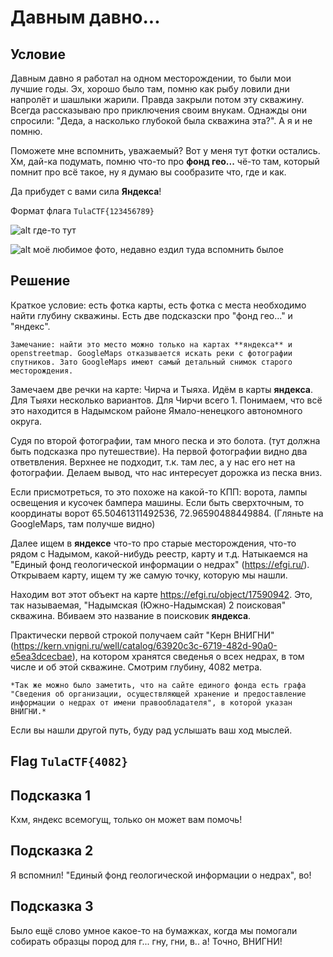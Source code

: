 # Давным давно...

## Условие

Давным давно я работал на одном месторождении, то были мои лучшие годы. Эх, хорошо было там, помню как рыбу ловили дни напролёт и шашлыки жарили. Правда закрыли потом эту скважину. Всегда рассказываю про приключения своим внукам. Однажды они спросили: "Деда, а насколько глубокой была скважина эта?". А я и не помню.

Поможете мне вспомнить, уважаемый? Вот у меня тут фотки остались. Хм, дай-ка подумать, помню что-то про **фонд гео...** чё-то там, который помнит про всё такое, ну я думаю вы сообразите что, где и как.

Да прибудет с вами сила **Яндекса**!

Формат флага ```TulaCTF{123456789}```

![alt](./image_2024-02-22_12-59-12.png)
где-то тут

![alt](./photo_2024-02-22_13-08-49.jpg)
моё любимое фото, недавно ездил туда вспомнить былое


## Решение

Краткое условие: есть фотка карты, есть фотка с места
необходимо найти глубину скважины. Есть две подсказски про "фонд гео..." и "яндекс".

`Замечание: найти это место можно только на картах **яндекса** и openstreetmap. GoogleMaps отказывается искать реки с фотографии спутников. Зато GoogleMaps имеют самый детальный снимок старого месторождения.`

Замечаем две речки на карте: Чирча и Тыяха. Идём в карты **яндекса**.
Для Тыяхи несколько вариантов. Для Чирчи всего 1. Понимаем, что всё это находится в Надымском районе Ямало-ненецкого автономного округа.

Судя по второй фотографии, там много песка и это болота. (тут должна быть подсказка про путешествие). На первой фотографии видно два ответвления. Верхнее не подходит, т.к. там лес, а у нас его нет на фотографии. Делаем вывод, что нас интересует дорожка из песка вниз.

Если присмотреться, то это похоже на какой-то КПП: ворота, лампы освещения и кусочек бампера машины. Если быть сверхточным, то координаты ворот 65.50461311492536, 72.96590488449884. (Гляньте на GoogleMaps, там получше видно)

Далее ищем в **яндексе** что-то про старые месторождения, что-то рядом с Надымом, какой-нибудь реестр, карту и т.д. Натыкаемся на "Единый фонд геологической информации о недрах" (https://efgi.ru/). Открываем карту, ищем ту же самую точку, которую мы нашли.

Находим вот этот объект на карте https://efgi.ru/object/17590942. Это, так называемая, "Надымская (Южно-Надымская) 2 поисковая" скважина. Вбиваем это название в поисковик **яндекса**. 

Практически первой строкой получаем сайт "Керн ВНИГНИ" (https://kern.vnigni.ru/well/catalog/63920c3c-6719-482d-90a0-e5ea3dcecbae), на котором хранятся сведенья о всех недрах, в том числе и об этой скважине. Смотрим глубину, 4082 метра.

`*Так же можно было заметить, что на сайте единого фонда есть графа "Сведения об организации, осуществляющей хранение и предоставление информации о недрах от имени правообладателя", в которой указан ВНИГНИ.*`

Если вы нашли другой путь, буду рад услышать ваш ход мыслей.

## Flag ```TulaCTF{4082}```


## Подсказка 1
Кхм, яндекс всемогущ, только он может вам помочь!

## Подсказка 2
Я вспомнил! "Единый фонд геологической информации о недрах", во!

## Подсказка 3
Было ещё слово умное какое-то на бумажках, когда мы помогали собирать образцы пород для г... гну, гни, в.. а! Точно, ВНИГНИ!

